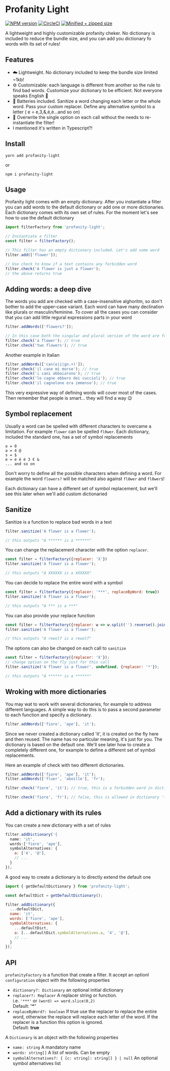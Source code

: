 # Profanity Light

[![NPM version](https://badgen.net/npm/v/profanity-light)](https://www.npmjs.com/package/profanity-light)
[![CircleCI](https://circleci.com/gh/ramiel/profanity-light.svg?style=shield&circle-token=a021f959a4ef34279c2ac4ac0e5070ed27e2d264)](https://circleci.com/gh/ramiel/profanity-light)
[![Minified + zipped size](https://badgen.net/bundlephobia/minzip/profanity-light)](https://bundlephobia.com/result?p=profanity-light)

A lightweight and highly customizable profanity cheker. No dictionary is included to reduce the bundle size, and you can add you dictionary fo words with its set of rules!


## Features

- ☁️ Lightweight. No dictionary included to keep the bundle size limited ~1kb!
- ⚙️ Customizable: each language is different from another so the rule to find bad words. Customize your dictionary to be efficient. Not everyone speaks English 🙂
- 🔋 Batteries included. Sanitize a word changing each letter or the whole word. Pass your custom replacer. Define any alternative symbol to a letter ( e = e,3,&,é,è...and so on)
- 💐 Overwrite the single option on each call without the needs to re-instantiate the filter!
- I mentioned it's written in Typescript?!

## Install

`yarn add profanity-light`

or 

`npm i profanity-light`

## Usage

Profanity light comes with an empty dictionary. After you instantiate a filter you can add words to the default dictionary or add one or more dictionaries. Each dictionary comes with its own set of rules. For the moment let's see how to use the default dictionary

```js
import filterFactory from 'profanity-light';

// Instantiate a filter
const filter = filterFactory();

// This filter has an empty dictionary included. Let's add some word
filter.add(['flower']);

// Use check to know if a text contains any forbidden word
filter.check('A flower is just a flower');
// the above returns true
```

## Adding words: a deep dive

The words you add are checked with a case-insensitive alghoritm, so don't bother to add the upper-case variant. Each word can have many declination like plurals or masculin/feminine. To cover all the cases you can consider that you can add little regural expressions parts in your word

```js
filter.addWords(['flowers?']);

// In this case both the singular and plural version of the word are found
filter.check('a flower'); // true
filter.check('two flowers'); // true
```

Another example in Italian

```js
filter.addWords(['can(e|i|gn.+)']);
filter.check('il cane mi morse'); // true
filter.check('i cani abbaiarono'); // true
filter.check('le cagne ebbero dei cuccioli'); // true
filter.check('il cagnolone era immenso'); // true
```

This very expressive way of defining words will cover most of the cases. Then remember that people is smart... they will find a way 😉

## Symbol replacement

Usually a word can be spelled with different characters to overcame a limitation. For example `flower` can be spelled `fl0wer`. Each dictionary, included the standard one, has a set of symbol replacements

```
o = 0
a = 4 @
s = $
e = e é è 3 € &
... and so on
```

Don't worry to define all the possible characters when defining a word. For example the word `flowers?` will be matched also against `fl0wer` and `fl0wer$`!

Each dictionary can have a different set of symbol replacement, but we'll see this later when we'll add custom dictionaried

## Sanitize

Sanitize is a function to replace bad words in a text

```js
filter.sanitize('A flower is a flower');

// this outputs "A ****** is a ******"
```

You can change the replacement character with the option `replacer`.

```js
const filter = filterFactory({replacer: 'X'})
filter.sanitize('A flower is a flower');

// this outputs "A XXXXXX is a XXXXXX"
```

You can decide to replace the entire word with a symbol

```js
const filter = filterFactory({replacer: '***', replaceByWord: true})
filter.sanitize('A flower is a flower');

// this outputs "A *** is a ***"
```

You can also provide your replace function

```js
const filter = filterFactory({replacer: w => w.split('').reverse().join('')})
filter.sanitize('A flower is a flower');

// this outputs "A rewolf is a rewolf"
```

The options can also be changed on each call to `sanitize`

```js
const filter = filterFactory({replacer: 'X'});
// change option on the fly just for this call
filter.sanitize('A flower is a flower', undefined, {replacer: '*'});

// this outputs "A ****** is a ******"
```

## Wroking with more dictionaries

You may wat to work with several dictionaries, for example to address different languages. A simple way to do this is to pass a second parameter to each function and specify a dictionary.

```js
filter.addWords(['fiore', 'ape'], 'it');
```

Since we never created a dictionary called 'it', it is created on the fly here and then reused. The name has no particular meaning, it's just for you. The dictionary is based on the default one. We'll see later how to create a completely different one, for example to define a different set of symbol replacements.

Here an example of check with two different dictionaries.

```js
filter.addWords(['fiore', 'ape'], 'it');
filter.addWords(['fluer', 'abeille'], 'fr');

filter.check('fiore', 'it'); // true, this is a forbidden word in dictionary 'it'

filter.check('fiore', 'fr'); // false, this is allowed in dictionary 'fr'
```

## Add a dictionary with its rules

You can create a new dictionary with a set of rules

```js
filter.addDictionary('{
  name: 'it',
  words:['fiore', 'ape'],
  symbolAlternatives: {
    a: ['4', '@'],
    // ...
  }
});
```

A good way to create a dictionary is to directly extend the default one

```js
import { getDefaultDictionary } from 'profanity-light';

const defaultDict = getDefaultDictionary();

filter.addDictionary({
  ...defaultDict,
  name: 'it',
  words: ['fiore', 'ape'],
  symbolAlternatives: {
    ...defaultDict,
    a: [...defaultDict.symbolAlternatives.a, '4', '@'],
    // ...
  }
});
```

## API

`profanityFactory` is a function that create a filter. It accept an optionl `configuration` object with the following properties

- `dictionary?: Dictionary`  an optional initial dictionary
- `replacer?: Replacer` A replacer string or function.    
      i.e. `'***'` or `(word) => word.slice(0,2)`    
      Default: **'*'**
- `replaceByWord?: boolean` If true use the replacer to replace the entire word, otherwise the replace will replace each letter of the word. If the replacer is a function this option is ignored.    
      Default: **true**

A `Dictionary` is an object with the following properties

- `name: string` A mandatory name
- `words: string[]` A list of words. Can be empty
- `symbolAlternatives?: { [c: string]: string[] } | null` An optional symbol alternatives list
